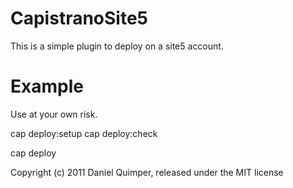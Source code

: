 CapistranoSite5
===============

This is a simple plugin to deploy on a site5 account.




Example
=======

Use at your own risk.



cap deploy:setup
cap deploy:check

cap deploy


Copyright (c) 2011 Daniel Quimper, released under the MIT license
